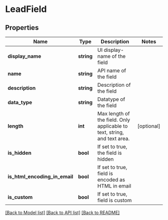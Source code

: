 # LeadField

## Properties

Name | Type | Description | Notes
------------ | ------------- | ------------- | -------------
**display_name** | **string** | UI display-name of the field |
**name** | **string** | API name of the field |
**description** | **string** | Description of the field |
**data_type** | **string** | Datatype of the field |
**length** | **int** | Max length of the field.  Only applicable to text, string, and text area. | [optional]
**is_hidden** | **bool** | If set to true, the field is hidden |
**is_html_encoding_in_email** | **bool** | If set to true, field is encoded as HTML in email |
**is_custom** | **bool** | If set to true, field is custom |

[[Back to Model list]](../../README.md#models) [[Back to API list]](../../README.md#endpoints) [[Back to README]](../../README.md)
